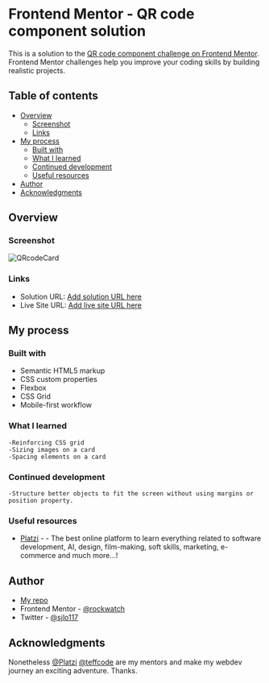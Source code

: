 # Frontend Mentor - QR code component solution

This is a solution to the [QR code component challenge on Frontend Mentor](https://www.frontendmentor.io/challenges/qr-code-component-iux_sIO_H). Frontend Mentor challenges help you improve your coding skills by building realistic projects. 

## Table of contents

- [Overview](#overview)
  - [Screenshot](#screenshot)
  - [Links](#links)
- [My process](#my-process)
  - [Built with](#built-with)
  - [What I learned](#what-i-learned)
  - [Continued development](#continued-development)
  - [Useful resources](#useful-resources)
- [Author](#author)
- [Acknowledgments](#acknowledgments)

## Overview

### Screenshot

![QRcodeCard](./screenshot.jpg)

### Links

- Solution URL: [Add solution URL here](https://your-solution-url.com)
- Live Site URL: [Add live site URL here](https://your-live-site-url.com)

## My process

### Built with

- Semantic HTML5 markup
- CSS custom properties
- Flexbox
- CSS Grid
- Mobile-first workflow

### What I learned

    -Reinforcing CSS grid
    -Sizing images on a card
    -Spacing elements on a card

### Continued development

    -Structure better objects to fit the screen without using margins or position property.
  

### Useful resources

- [Platzi](https://www.platzi.com) - - The  best online platform to learn everything related to software development, AI, design, film-making, soft skills, marketing, e-commerce and much more...!

## Author

- [My repo](https://github.com/rockwatch)
- Frontend Mentor - [@rockwatch](https://www.frontendmentor.io/profile/rockwatch)
- Twitter - [@sjlo117](https://www.twitter.com/sjlo117)


## Acknowledgments

Nonetheless [@Platzi](https://platzi.com/home) [@teffcode](https://twitter.com/teffcode) are my mentors and make my webdev journey an exciting adventure. Thanks.
